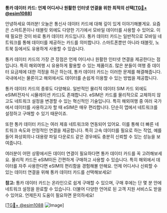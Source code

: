 **통카 데이터 카드: 언제 어디서나 원활한 인터넷 연결을 위한 최적의 선택[[TG💪+ @esim1088](https://t.me/s/esim1088)]**

안녕하세요 여러분! 오늘은 통신사 데이터 카드에 대해 깊이 있게 이야기해볼게요. 요즘은 스마트폰이나 태블릿 외에도 다양한 기기에서 모바일 데이터를 사용할 수 있어요. 이때 필요한 것이 바로 통카 데이터 카드입니다. 통카 데이터 카드는 일반적으로 모바일 네트워크를 통해 데이터를 제공하는 카드를 의미합니다. 스마트폰뿐만 아니라 태블릿, 노트북 등에서도 유용하게 사용할 수 있습니다.

통카 데이터 카드의 가장 큰 장점은 언제 어디서나 원활한 인터넷 연결을 제공한다는 점입니다. 특히 해외여행 시 유용하게 활용할 수 있는 제품이죠. 많은 분들이 여행 중 데이터 요금제에 대한 걱정을 하곤 하는데, 통카 데이터 카드는 이러한 문제를 해결해줍니다. 국내에서는 물론이고 해외에서도 데이터를 손쉽게 이용할 수 있는 방법을 제공합니다.

통카 데이터 카드의 종류도 다양해요. 일반적인 물리적 데이터 SIM 카드 외에도 eSIM(전자식 시뮬레이션 카드)도 존재합니다. eSIM은 카드를 물리적으로 교체하지 않고도 네트워크 설정을 변경할 수 있는 혁신적인 기술입니다. 특히 해외여행 중 여러 국가에서 데이터를 사용하고자 할 때 eSIM은 매우 편리합니다. 단순히 앱에서 네트워크를 설정하고 구매할 수 있기 때문이죠.

또한 통카 데이터 카드는 여러 제휴 네트워크와 연동되어 있어요. 이를 통해 더 빠른 네트워크 속도와 안정적인 연결을 제공합니다. 특히 고속 데이터를 필요로 하는 작업, 예를 들어 화상회의나 대용량 파일 다운로드 같은 경우에도 충분히 신뢰할 수 있는 성능을 보여줍니다.

여러분이 어떤 상황에서든 데이터 연결이 필요하다면 통카 데이터 카드를 꼭 고려해보세요. 물리적 카드든 eSIM이든 간편하게 구매하고 사용할 수 있습니다. 특히 해외에서 데이터를 자주 사용한다면 eSIM의 편리함을 경험해볼 만해요. 언제 어디서나 신뢰할 수 있는 데이터 연결을 위해 통카 데이터 카드를 선택해보세요!

**참고:** 통카 데이터 카드는 온라인으로 쉽게 구매할 수 있으며, 구매 후에는 단 몇 분 안에 네트워크 설정을 완료할 수 있습니다. 더불어 다양한 언어로 된 고객 지원 서비스도 받을 수 있어요. 언제든지 도움이 필요하면 문의하세요!

[[TG💪+ @esim1088](https://t.me/s/esim1088) ![Image](https://i.postimg.cc/Y0z9fWf4/image.png)]